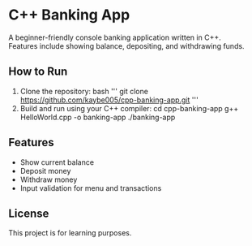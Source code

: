 # C++ Banking App

A beginner-friendly console banking application written in C++.  
Features include showing balance, depositing, and withdrawing funds.

## How to Run

1. Clone the repository:
bash '''
git clone https://github.com/kaybe005/cpp-banking-app.git
'''
3. Build and run using your C++ compiler:
cd cpp-banking-app g++ HelloWorld.cpp -o banking-app ./banking-app

## Features

- Show current balance
- Deposit money
- Withdraw money
- Input validation for menu and transactions

## License

This project is for learning purposes.
